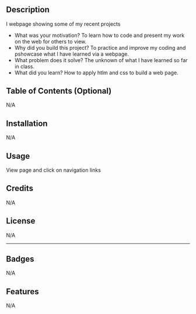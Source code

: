 # <My Portfolio-Site >

## Description

I webpage showing some of my recent projects

- What was your motivation? To learn how to code and present my work on the web for others to view.
- Why did you build this project? To practice and improve my coding and pshowcase what I have learned via a webpage.
- What problem does it solve? The unknown of what I have learned so far in class.
- What did you learn? How to apply htlm and css to build a web page.

## Table of Contents (Optional)

N/A

## Installation

N/A

## Usage

View page and click on navigation links

## Credits

N/A

## License
N/A


---



## Badges

N/A

## Features

N/A



